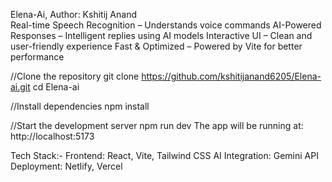 Elena-Ai, Author: Kshitij Anand
<br>
Real-time Speech Recognition – Understands voice commands
AI-Powered Responses – Intelligent replies using AI models
Interactive UI – Clean and user-friendly experience
Fast & Optimized – Powered by Vite for better performance

//Clone the repository
git clone https://github.com/kshitijanand6205/Elena-ai.git
cd Elena-ai

//Install dependencies
npm install

//Start the development server
npm run dev
The app will be running at: http://localhost:5173

Tech Stack:-
Frontend: React, Vite, Tailwind CSS
AI Integration: Gemini API 
Deployment: Netlify, Vercel
 

